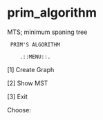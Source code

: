 # prim_algorithm
MTS; minimum spaning tree

     PRIM'S ALGORITHM

        .::MENU::.

 [1] Create Graph
 
 [2] Show MST
 
 [3] Exit
 

 Choose:
